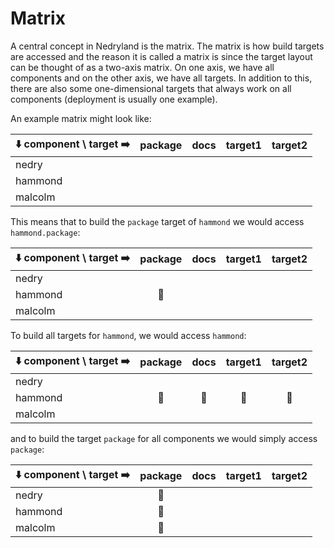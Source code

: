 # Matrix

A central concept in Nedryland is the matrix. The matrix is how build targets are accessed and the
reason it is called a matrix is since the target layout can be thought of as a two-axis matrix. On one
axis, we have all components and on the other axis, we have all targets. In addition to this, there
are also some one-dimensional targets that always work on all components (deployment is usually one
example).

An example matrix might look like:

| ⬇️ component \ target ➡️ | package | docs | target1 | target2 |
|------------------------|---------|------|---------|---------|
| nedry                  |         |      |         |         |
| hammond                |         |      |         |         |
| malcolm                |         |      |         |         |

This means that to build the `package` target of `hammond` we would access `hammond.package`:

| ⬇️ component \ target ➡️ | package | docs | target1 | target2 |
|------------------------|:-------:|:----:|:-------:|:-------:|
| nedry                  |         |      |         |         |
| hammond                |    🧨   |      |         |         |
| malcolm                |         |      |         |         |

To build all targets for `hammond`, we would access `hammond`:

| ⬇️ component \ target ➡️ | package | docs | target1 | target2 |
|------------------------|:-------:|:----:|:-------:|:-------:|
| nedry                  |         |      |         |         |
| hammond                |    🧨   |  🧨  |    🧨   |    🧨   |
| malcolm                |         |      |         |         |

and to build the target `package` for all components we would simply access `package`:


| ⬇️ component \ target ➡️ | package | docs | target1 | target2 |
|------------------------|:-------:|:----:|:-------:|:-------:|
| nedry                  |    🧨   |      |         |         |
| hammond                |    🧨   |      |         |         |
| malcolm                |    🧨   |      |         |         |

